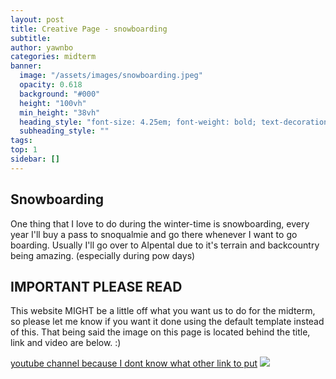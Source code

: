 ```yaml
---
layout: post
title: Creative Page - snowboarding
subtitle:
author: yawnbo
categories: midterm
banner:
  image: "/assets/images/snowboarding.jpeg"
  opacity: 0.618
  background: "#000"
  height: "100vh"
  min_height: "38vh"
  heading_style: "font-size: 4.25em; font-weight: bold; text-decoration: underline"
  subheading_style: ""
tags: 
top: 1
sidebar: []
---
```

## Snowboarding

One thing that I love to do during the winter-time is snowboarding, every year I'll buy a pass to snoqualmie and go there whenever I want to go boarding. Usually I'll go over to Alpental due to it's terrain and backcountry being amazing. (especially during pow days)

## IMPORTANT PLEASE READ
This website MIGHT be a little off what you want us to do for the midterm, so please let me know if you want it done using the default template instead of this. That being said the image on this page is located behind the title, link and video are below. :)

[youtube channel because I dont know what other link to put](https://www.youtube.com/channel/UCArQYc76NyVWYQSNDORLVfg)
![](https://www.youtube.com/watch?v=QAOgjaTLAwo)
